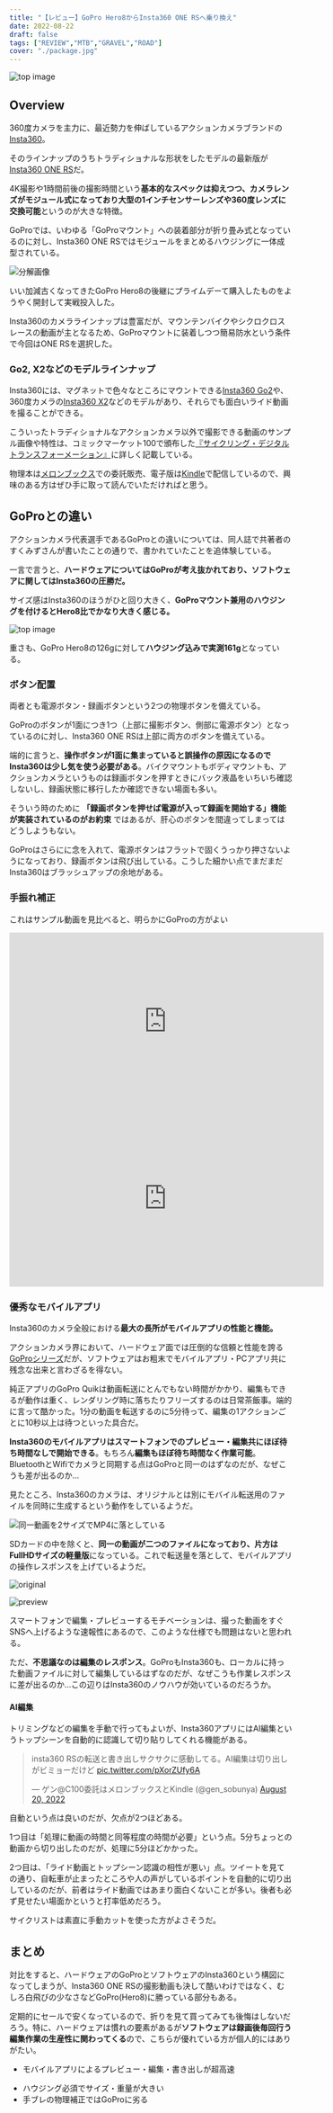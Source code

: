 ```yaml
---
title: "【レビュー】GoPro Hero8からInsta360 ONE RSへ乗り換え"
date: 2022-08-22
draft: false
tags: ["REVIEW","MTB","GRAVEL","ROAD"]
cover: "./package.jpg"
---
```


![top image](cover.jpg)

## Overview

360度カメラを主力に、最近勢力を伸ばしているアクションカメラブランドの[Insta360](https://amzn.to/3PDob43)。

そのラインナップのうちトラディショナルな形状をしたモデルの最新版が[Insta360 ONE RS](https://amzn.to/3whWXcx)だ。

4K撮影や1時間前後の撮影時間という**基本的なスペックは抑えつつ、カメラレンズがモジュール式になっており大型の1インチセンサーレンズや360度レンズに交換可能**というのが大きな特徴。

GoProでは、いわゆる「GoProマウント」への装着部分が折り畳み式となっているのに対し、Insta360 ONE RSではモジュールをまとめるハウジングに一体成型されている。

![分解画像](./parts.jpg)

いい加減古くなってきたGoPro Hero8の後継にプライムデーて購入したものをようやく開封して実戦投入した。

Insta360のカメララインナップは豊富だが、マウンテンバイクやシクロクロスレースの動画が主となるため、GoProマウントに装着しつつ簡易防水という条件で今回はONE RSを選択した。

<LinkBox url="https://www.amazon.co.jp/dp/B083KC1V36/" isAmazonLink />

### Go2, X2などのモデルラインナップ

Insta360には、マグネットで色々なところにマウントできる[Insta360 Go2](https://amzn.to/3K8uGuA)や、360度カメラの[Insta360 X2](https://amzn.to/3K8uGuA)などのモデルがあり、それらでも面白いライド動画を撮ることができる。

こういったトラディショナルなアクションカメラ以外で撮影できる動画のサンプル画像や特性は、コミックマーケット100で頒布した[『サイクリング・デジタルトランスフォーメーション』](https://amzn.to/3K7Wijo)に詳しく記載している。

物理本は[メロンブックス](https://www.melonbooks.co.jp/detail/detail.php?product_id=1579831)での委託販売、電子版は[Kindle](https://amzn.to/3Q9oepq)で配信しているので、興味のある方はぜひ手に取って読んでいただければと思う。

<LinkBox url="https://www.melonbooks.co.jp/detail/detail.php?product_id=1579831" />

<LinkBox url="https://www.amazon.co.jp/dp/B0B8VVTTSJ" isAmazonLink />

## GoProとの違い

アクションカメラ代表選手であるGoProとの違いについては、同人誌で共著者のすくみずさんが書いたことの通りで、書かれていたことを追体験している。

一言で言うと、**ハードウェアについてはGoProが考え抜かれており、ソフトウェアに関してはInsta360の圧勝だ。**

サイズ感はInsta360のほうがひと回り大きく、**GoProマウント兼用のハウジングを付けるとHero8比でかなり大きく感じる。**

![top image](cover.jpg)

重さも、GoPro Hero8の126gに対して**ハウジング込みで実測161g**となっている。

### ボタン配置

両者とも電源ボタン・録画ボタンという2つの物理ボタンを備えている。

GoProのボタンが1面につき1つ（上部に撮影ボタン、側部に電源ボタン）となっているのに対し、Insta360 ONE RSは上部に両方のボタンを備えている。

端的に言うと、**操作ボタンが1面に集まっていると誤操作の原因になるのでInsta360は少し気を使う必要がある**。バイクマウントもボディマウントも、アクションカメラというものは録画ボタンを押すときにバック液晶をいちいち確認しないし、録画状態に移行したか確認できない場面も多い。

そういう時のために **「録画ボタンを押せば電源が入って録画を開始する」機能が実装されているのがお約束** ではあるが、肝心のボタンを間違ってしまってはどうしようもない。

GoProはさらにに念を入れて、電源ボタンはフラットで固くうっかり押さないようになっており、録画ボタンは飛び出している。こうした細かい点でまだまだInsta360はブラッシュアップの余地がある。

### 手振れ補正

これはサンプル動画を見比べると、明らかにGoProの方がよい

<iframe width="560" height="315" src="https://www.youtube.com/embed/O_RhS0oWeVU" title="YouTube video player" frameborder="0" allow="accelerometer; autoplay; clipboard-write; encrypted-media; gyroscope; picture-in-picture" allowfullscreen></iframe>

<iframe width="560" height="315" src="https://www.youtube.com/embed/dk_-FuRMuxU" title="YouTube video player" frameborder="0" allow="accelerometer; autoplay; clipboard-write; encrypted-media; gyroscope; picture-in-picture" allowfullscreen></iframe>

### 優秀なモバイルアプリ

Insta360のカメラ全般における**最大の長所がモバイルアプリの性能と機能。**

アクションカメラ界において、ハードウェア面では圧倒的な信頼と性能を誇る[GoProシリーズ](https://amzn.to/3CjVje5)だが、ソフトウェアはお粗末でモバイルアプリ・PCアプリ共に残念な出来と言わざるを得ない。

純正アプリのGoPro Quikは動画転送にとんでもない時間がかかり、編集もできるが動作は重く、レンダリング時に落ちたりフリーズするのは日常茶飯事。端的に言って酷かった。1分の動画を転送するのに5分待って、編集の1アクションごとに10秒以上は待つといった具合だ。

**Insta360のモバイルアプリはスマートフォンでのプレビュー・編集共にほぼ待ち時間なしで開始できる**。もちろん**編集もほぼ待ち時間なく作業可能**。BluetoothとWifiでカメラと同期する点はGoProと同一のはずなのだが、なぜこうも差が出るのか…

見たところ、Insta360のカメラは、オリジナルとは別にモバイル転送用のファイルを同時に生成するという動作をしているようだ。

![同一動画を2サイズでMP4に落としている](./previewFile.png)

SDカードの中を除くと、**同一の動画が二つのファイルになっており、片方はFullHDサイズの軽量版**になっている。これで転送量を落として、モバイルアプリの操作レスポンスを上げているようだ。

![original](./OriginInfo.png)

![preview](./previewInfo.png)

スマートフォンで編集・プレビューするモチベーションは、撮った動画をすぐSNSへ上げるような速報性にあるので、このような仕様でも問題はないと思われる。

ただ、**不思議なのは編集のレスポンス**。GoProもInsta360も、ローカルに持った動画ファイルに対して編集しているはずなのだが、なぜこうも作業レスポンスに差が出るのか…この辺りはInsta360のノウハウが効いているのだろうか。

#### AI編集

トリミングなどの編集を手動で行ってもよいが、Insta360アプリにはAI編集というトップシーンを自動的に認識して切り貼りしてくれる機能がある。

<blockquote class="twitter-tweet"><p lang="ja" dir="ltr">insta360 RSの転送と書き出しサクサクに感動してる。AI編集は切り出しがビミョーだけど <a href="https://t.co/pXorZUfy6A">pic.twitter.com/pXorZUfy6A</a></p>&mdash; ゲン@C100委託はメロンブックスとKindle (@gen_sobunya) <a href="https://twitter.com/gen_sobunya/status/1560898551198392327?ref_src=twsrc%5Etfw">August 20, 2022</a></blockquote>

自動という点は良いのだが、欠点が2つほどある。

1つ目は「処理に動画の時間と同等程度の時間が必要」という点。5分ちょっとの動画から切り出したのだが、処理に5分ほどかかった。

2つ目は、「ライド動画とトップシーン認識の相性が悪い」点。ツイートを見ての通り、自転車が止まったところや人の声がしているポイントを自動的に切り出しているのだが、前者はライド動画ではあまり面白くないことが多い。後者も必ず見せたい場面かというと打率低めだろう。

サイクリストは素直に手動カットを使った方がよさそうだ。

## まとめ

対比をすると、ハードウェアのGoProとソフトウェアのInsta360という構図になってしまうが、Insta360 ONE RSの撮影動画も決して酷いわけではなく、むしろ白飛びの少なさなどGoPro(Hero8)に勝っている部分もある。

定期的にセールで安くなっているので、折りを見て買ってみても後悔はしないだろう。特に、ハードウェアは慣れの要素があるが**ソフトウェアは録画後毎回行う編集作業の生産性に関わってくる**ので、こちらが優れている方が個人的にはありがたい。

<PositiveBox>

- モバイルアプリによるプレビュー・編集・書き出しが超高速

</PositiveBox>

<NegativeBox>

- ハウジング必須でサイズ・重量が大きい
- 手ブレの物理補正ではGoProに劣る

</NegativeBox>

<LinkBox url="https://www.amazon.co.jp/dp/B083KC1V36/" isAmazonLink />
